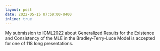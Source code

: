 ```yaml
---
layout: post
date: 2022-05-15 07:59:00-0400
inline: true
---
```


My submission to ICML2022 about Generalized Results for the Existence and Consistency of the MLE in the Bradley-Terry-Luce Model is accepted for one of 118 long presentations.